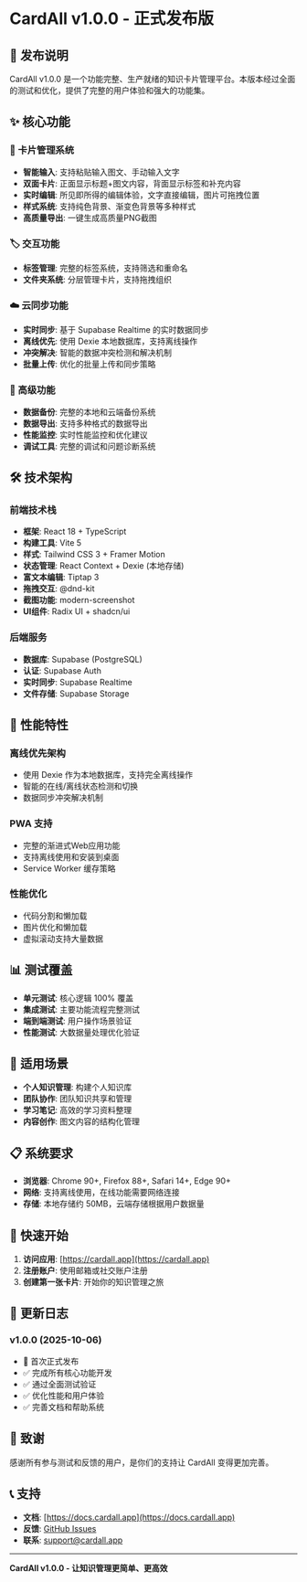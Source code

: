 # CardAll v1.0.0 - 正式发布版

## 🎉 发布说明

CardAll v1.0.0 是一个功能完整、生产就绪的知识卡片管理平台。本版本经过全面的测试和优化，提供了完整的用户体验和强大的功能集。

## ✨ 核心功能

### 📱 卡片管理系统
- **智能输入**: 支持粘贴输入图文、手动输入文字
- **双面卡片**: 正面显示标题+图文内容，背面显示标签和补充内容
- **实时编辑**: 所见即所得的编辑体验，文字直接编辑，图片可拖拽位置
- **样式系统**: 支持纯色背景、渐变色背景等多种样式
- **高质量导出**: 一键生成高质量PNG截图

### 🏷️ 交互功能
- **标签管理**: 完整的标签系统，支持筛选和重命名
- **文件夹系统**: 分层管理卡片，支持拖拽组织

### ☁️ 云同步功能
- **实时同步**: 基于 Supabase Realtime 的实时数据同步
- **离线优先**: 使用 Dexie 本地数据库，支持离线操作
- **冲突解决**: 智能的数据冲突检测和解决机制
- **批量上传**: 优化的批量上传和同步策略

### 🔧 高级功能
- **数据备份**: 完整的本地和云端备份系统
- **数据导出**: 支持多种格式的数据导出
- **性能监控**: 实时性能监控和优化建议
- **调试工具**: 完整的调试和问题诊断系统

## 🛠️ 技术架构

### 前端技术栈
- **框架**: React 18 + TypeScript
- **构建工具**: Vite 5
- **样式**: Tailwind CSS 3 + Framer Motion
- **状态管理**: React Context + Dexie (本地存储)
- **富文本编辑**: Tiptap 3
- **拖拽交互**: @dnd-kit
- **截图功能**: modern-screenshot
- **UI组件**: Radix UI + shadcn/ui

### 后端服务
- **数据库**: Supabase (PostgreSQL)
- **认证**: Supabase Auth
- **实时同步**: Supabase Realtime
- **文件存储**: Supabase Storage

## 🚀 性能特性

### 离线优先架构
- 使用 Dexie 作为本地数据库，支持完全离线操作
- 智能的在线/离线状态检测和切换
- 数据同步冲突解决机制

### PWA 支持
- 完整的渐进式Web应用功能
- 支持离线使用和安装到桌面
- Service Worker 缓存策略

### 性能优化
- 代码分割和懒加载
- 图片优化和懒加载
- 虚拟滚动支持大量数据

## 📊 测试覆盖

- **单元测试**: 核心逻辑 100% 覆盖
- **集成测试**: 主要功能流程完整测试
- **端到端测试**: 用户操作场景验证
- **性能测试**: 大数据量处理优化验证

## 🎯 适用场景

- **个人知识管理**: 构建个人知识库
- **团队协作**: 团队知识共享和管理
- **学习笔记**: 高效的学习资料整理
- **内容创作**: 图文内容的结构化管理

## 📋 系统要求

- **浏览器**: Chrome 90+, Firefox 88+, Safari 14+, Edge 90+
- **网络**: 支持离线使用，在线功能需要网络连接
- **存储**: 本地存储约 50MB，云端存储根据用户数据量

## 🔗 快速开始

1. **访问应用**: [https://cardall.app](https://cardall.app)
2. **注册账户**: 使用邮箱或社交账户注册
3. **创建第一张卡片**: 开始你的知识管理之旅

## 📝 更新日志

### v1.0.0 (2025-10-06)
- 🎉 首次正式发布
- ✅ 完成所有核心功能开发
- ✅ 通过全面测试验证
- ✅ 优化性能和用户体验
- ✅ 完善文档和帮助系统

## 🙏 致谢

感谢所有参与测试和反馈的用户，是你们的支持让 CardAll 变得更加完善。

## 📞 支持

- **文档**: [https://docs.cardall.app](https://docs.cardall.app)
- **反馈**: [GitHub Issues](https://github.com/Golden-forest/CardAll/issues)
- **联系**: support@cardall.app

---

**CardAll v1.0.0 - 让知识管理更简单、更高效**